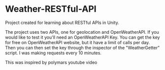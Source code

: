 # Weather-RESTful-API
Project created for learning about RESTful APIs in Unity.

The project uses two APIs, one for geolocation and OpenWeatherAPI. If you would like to test it you'll need an OpenWeatherAPI Key. You can get the key for free on OpenWeatherAPI website, but it have a limit of calls per day. Then you can then set the key through the inspector of the "WeatherGetter" script. I was making requests every 10 minutes.

This was inspired by polymars youtube video 
